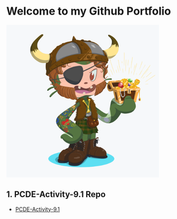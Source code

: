 # Welcome to my Github Portfolio
<img src="https://github.com/prembhardwaj/Mini-Lesson-9.4/blob/main/octocat-19.png" height="400" width="400" />

## 1. PCDE-Activity-9.1 Repo
 * <a href = "https://github.com/prembhardwaj/PCDE-Activity-9.1"> PCDE-Activity-9.1 </a>
